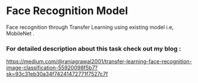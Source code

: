 # Face Recognition Model

Face recognition  through Transfer Learning using existing model i.e, MobileNet .

### For detailed description about this task check out my blog :
https://medium.com/@raniagrawal2001/transfer-learning-face-recognition-image-classification-55920098f5b7?sk=93c31eb30a34f74241472771f7527c7f
